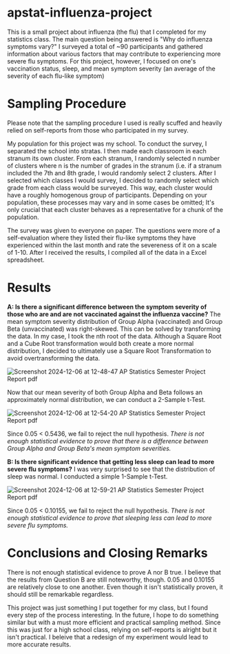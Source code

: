 # apstat-influenza-project
This is a small project about influenza (the flu) that I completed for my statistics class. The main question being answered is "Why do influenza symptoms vary?" I surveyed a total of ~90 participants and gathered information about various factors that may contribute to experiencing more severe flu symptoms. For this project, however, I focused on one's vaccination status, sleep, and mean symptom severity (an average of the severity of each flu-like symptom)

# Sampling Procedure
Please note that the sampling procedure I used is really scuffed and heavily relied on self-reports from those who participated in my survey.

My population for this project was my school. To conduct the survey, I separated the school into stratas. I then made each classroom in each stranum its own cluster.
From each stranum, I randomly selected n number of clusters where n is the number of grades in the stranum (i.e. if a stranum included the 7th and 8th grade, I would randomly select 2 clusters. After I selected which classes I would survey, I decided to randomly select which grade from each class would be surveyed. This way, each cluster would have a roughly homogenous group of participants. Depending on your population, these processes may vary and in some cases be omitted; It's only crucial that each cluster behaves as a representative for a chunk of the population.

The survey was given to everyone on paper. The questions were more of a self-evaluation where they listed their flu-like symptoms they have experienced within the last month and rate the severeness of it on a scale of 1-10. After I received the results, I compiled all of the data in a Excel spreadsheet.

# Results
**A: Is there a significant difference between the symptom severity of those who are and are not vaccinated against the influenza vaccine?**
The mean symptom severity distribution of Group Alpha (vaccinated) and Group Beta (unvaccinated) was right-skewed. This can be solved by transforming the data. In my case, I took the nth root of the data. Although a Square Root and a Cube Root transformation would both create a more normal distribution, I decided to ultimately use a Square Root Transformation to avoid overtransforming the data.

![Screenshot 2024-12-06 at 12-48-47 AP Statistics Semester Project Report pdf](https://github.com/user-attachments/assets/14a5681e-6940-4277-8087-64e7f8eedec5)

Now that our mean severity of both Group Alpha and Beta follows an approximately normal distribution, we can conduct a 2-Sample t-Test.

![Screenshot 2024-12-06 at 12-54-20 AP Statistics Semester Project Report pdf](https://github.com/user-attachments/assets/ab7248b0-65fd-45d8-af84-71939a3f5025)

Since 0.05 < 0.5436, we fail to reject the null hypothesis. *There is not enough statistical evidence to prove that there is a difference between Group Alpha and Group Beta's mean symptom severities.*

**B: Is there significant evidence that getting less sleep can lead to more severe flu symptoms?**
I was very surprised to see that the distribution of sleep was normal. I conducted a simple 1-Sample t-Test.

![Screenshot 2024-12-06 at 12-59-21 AP Statistics Semester Project Report pdf](https://github.com/user-attachments/assets/17412cb2-3c79-43f3-918a-3a963f5208da)

Since 0.05 < 0.10155, we fail to reject the null hypothesis. *There is not enough statistical evidence to prove that sleeping less can lead to more severe flu symptoms.*

# Conclusions and Closing Remarks
There is not enough statistical evidence to prove A nor B true. I believe that the results from Question B are still noteworthy, though. 0.05 and 0.10155 are relatively close to one another. Even though it isn't statistically proven, it should still be remarkable regardless.

This project was just something I put together for my class, but I found every step of the process interesting. In the future, I hope to do something similar but with a must more efficient and practical sampling method. Since this was just for a high school class, relying on self-reports is alright but it isn't practical. I beleive that a redesign of my experiment would lead to more accurate results.
